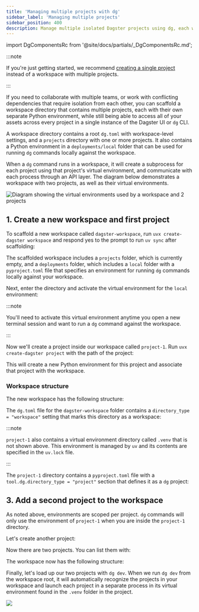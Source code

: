 ```yaml
---
title: 'Managing multiple projects with dg'
sidebar_label: 'Managing multiple projects'
sidebar_position: 400
description: Manage multiple isolated Dagster projects using dg, each with unique environments, by creating a workspace directory with create-dagster project.
---
```


import DgComponentsRc from '@site/docs/partials/\_DgComponentsRc.md';

<DgComponentsRc />

:::note

If you're just getting started, we recommend [creating a single project](/guides/build/projects/creating-a-project) instead of a workspace with multiple projects.

:::

If you need to collaborate with multiple teams, or work with conflicting dependencies that require isolation from each other, you can scaffold a workspace directory that contains multiple projects, each with their own separate Python environment, while still being able to access all of your assets across every project in a single instance of the Dagster UI or `dg` CLI.

A workspace directory contains a root `dg.toml` with workspace-level settings, and a `projects` directory with one or more projects. It also contains a Python environment in a `deployments/local` folder that can be used for running `dg` commands locally against the workspace.

When a `dg` command runs in a workspace, it will create a subprocess for each project using that project's virtual environment, and communicate with each process through an API layer. The diagram below demonstrates a workspace with two projects, as well as their virtual environments.

![Diagram showing the virtual environments used by a workspace and 2 projects](/images/guides/build/projects-and-components/setting-up-a-workspace/workspace-venvs.png)

## 1. Create a new workspace and first project

To scaffold a new workspace called `dagster-workspace`, run `uvx create-dagster workspace` and respond yes to the prompt to run `uv sync` after scaffolding:

<CliInvocationExample path="docs_snippets/docs_snippets/guides/dg/workspace/1-dg-scaffold-workspace.txt" />

The scaffolded workspace includes a `projects` folder, which is currently empty, and a `deployments` folder, which includes a `local` folder with a `pyproject.toml` file that specifies an environment for running `dg` commands locally against your workspace.

Next, enter the directory and activate the virtual environment for the `local` environment:

<CliInvocationExample path="docs_snippets/docs_snippets/guides/dg/workspace/2-activate-workspace-venv.txt" />

:::note

You'll need to activate this virtual environment anytime you open a new terminal session and want to run a `dg` command against the workspace.

:::

Now we'll create a project inside our workspace called `project-1`. Run `uvx create-dagster project` with the path of the project:

<CliInvocationExample path="docs_snippets/docs_snippets/guides/dg/workspace/3-dg-scaffold-project.txt" />

This will create a new Python environment for this project and associate that project with the workspace.

### Workspace structure

The new workspace has the following structure:

<CliInvocationExample path="docs_snippets/docs_snippets/guides/dg/workspace/4-tree.txt" />

The `dg.toml` file for the `dagster-workspace` folder contains a `directory_type = "workspace"` setting that marks this directory as a workspace:

<CodeExample
  path="docs_snippets/docs_snippets/guides/dg/workspace/5-dg.toml"
  language="TOML"
  title="dagster-workspace/dg.toml"
/>

:::note

`project-1` also contains a virtual environment directory called `.venv` that is not shown above. This environment is managed by `uv` and its contents are specified in the `uv.lock` file.

:::

The `project-1` directory contains a `pyproject.toml` file with a
`tool.dg.directory_type = "project"` section that defines it as a `dg` project:

<CodeExample
  path="docs_snippets/docs_snippets/guides/dg/workspace/6-project-pyproject.toml"
  language="TOML"
  title="dagster-workspace/projects/project-1/pyproject.toml"
/>

## 3. Add a second project to the workspace

As noted above, environments are scoped per project. `dg` commands will only use the environment of `project-1` when you are inside the `project-1` directory.

Let's create another project:

<CliInvocationExample path="docs_snippets/docs_snippets/guides/dg/workspace/7-scaffold-project.txt" />

Now there are two projects. You can list them with:

<CliInvocationExample path="docs_snippets/docs_snippets/guides/dg/workspace/8-project-list.txt" />

The workspace now has the following structure:

Finally, let's load up our two projects with `dg dev`. When we run `dg dev` from the workspace root, it will automatically recognize the projects in your workspace and launch each project in a separate process in its virtual environment found in the `.venv` folder in the project.

<CliInvocationExample contents="dg dev" />

![](/images/guides/build/projects-and-components/setting-up-a-workspace/two-projects.png)
